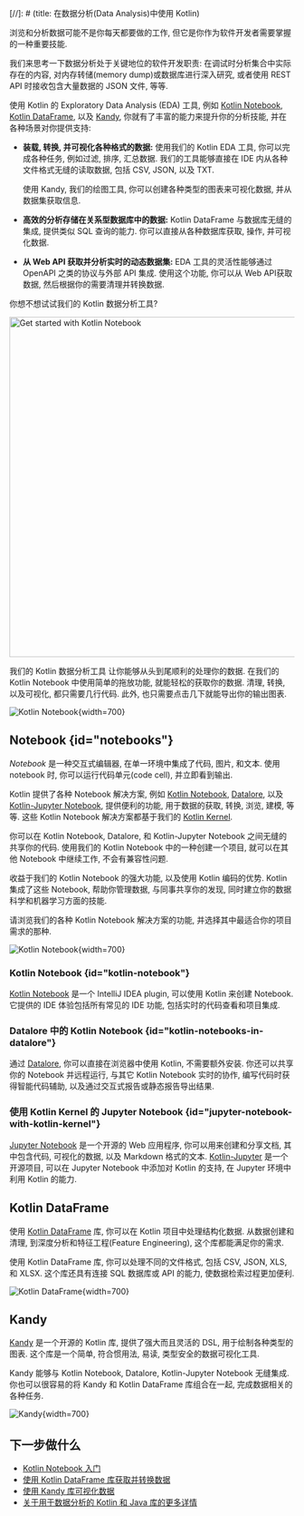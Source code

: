 [//]: # (title: 在数据分析(Data Analysis)中使用 Kotlin)

浏览和分析数据可能不是你每天都要做的工作, 但它是你作为软件开发者需要掌握的一种重要技能.

我们来思考一下数据分析处于关键地位的软件开发职责: 在调试时分析集合中实际存在的内容,
对内存转储(memory dump)或数据库进行深入研究, 或者使用 REST API 时接收包含大量数据的 JSON 文件, 等等.

使用 Kotlin 的 Exploratory Data Analysis (EDA) 工具,
例如 [Kotlin Notebook](#notebooks), [Kotlin DataFrame](#kotlin-dataframe), 以及 [Kandy](#kandy),
你就有了丰富的能力来提升你的分析技能, 并在各种场景对你提供支持:

* **装载, 转换, 并可视化各种格式的数据:**
  使用我们的 Kotlin EDA 工具, 你可以完成各种任务, 例如过滤, 排序, 汇总数据.
  我们的工具能够直接在 IDE 内从各种文件格式无缝的读取数据, 包括 CSV, JSON, 以及 TXT.

  使用 Kandy, 我们的绘图工具, 你可以创建各种类型的图表来可视化数据, 并从数据集获取信息.

* **高效的分析存储在关系型数据库中的数据:**
  Kotlin DataFrame 与数据库无缝的集成, 提供类似 SQL 查询的能力.
  你可以直接从各种数据库获取, 操作, 并可视化数据.

* **从 Web API 获取并分析实时的动态数据集:**
  EDA 工具的灵活性能够通过 OpenAPI 之类的协议与外部 API 集成.
  使用这个功能, 你可以从 Web API获取数据, 然后根据你的需要清理并转换数据.

你想不想试试我们的 Kotlin 数据分析工具?

<a href="get-started-with-kotlin-notebooks.md"><img src="kotlin-notebooks-button.svg" width="600" alt="Get started with Kotlin Notebook" style="block"/></a>

我们的 Kotlin 数据分析工具 让你能够从头到尾顺利的处理你的数据.
在我们的 Kotlin Notebook 中使用简单的拖放功能, 就能轻松的获取你的数据.
清理, 转换, 以及可视化, 都只需要几行代码.
此外, 也只需要点击几下就能导出你的输出图表.

![Kotlin Notebook](data-analysis-notebook.gif){width=700}

## Notebook {id="notebooks"}

_Notebook_ 是一种交互式编辑器, 在单一环境中集成了代码, 图片, 和文本.
使用 notebook 时, 你可以运行代码单元(code cell), 并立即看到输出.

Kotlin 提供了各种 Notebook 解决方案, 例如 [Kotlin Notebook](#kotlin-notebook), [Datalore](#kotlin-notebooks-in-datalore),
以及 [Kotlin-Jupyter Notebook](#jupyter-notebook-with-kotlin-kernel),
提供便利的功能, 用于数据的获取, 转换, 浏览, 建模, 等等.
这些 Kotlin Notebook 解决方案都基于我们的 [Kotlin Kernel](https://github.com/Kotlin/kotlin-jupyter).

你可以在 Kotlin Notebook, Datalore, 和 Kotlin-Jupyter Notebook 之间无缝的共享你的代码.
使用我们的 Kotlin Notebook 中的一种创建一个项目, 就可以在其他 Notebook 中继续工作, 不会有兼容性问题.

收益于我们的 Kotlin Notebook 的强大功能, 以及使用 Kotlin 编码的优势.
Kotlin 集成了这些 Notebook, 帮助你管理数据, 与同事共享你的发现, 同时建立你的数据科学和机器学习方面的技能.

请浏览我们的各种 Kotlin Notebook 解决方案的功能, 并选择其中最适合你的项目需求的那种.

![Kotlin Notebook](kotlin-notebook.png){width=700}

### Kotlin Notebook {id="kotlin-notebook"}

[Kotlin Notebook](kotlin-notebook-overview.md) 是一个 IntelliJ IDEA plugin, 可以使用 Kotlin 来创建 Notebook.
它提供的 IDE 体验包括所有常见的 IDE 功能, 包括实时的代码查看和项目集成.

### Datalore 中的 Kotlin Notebook {id="kotlin-notebooks-in-datalore"}

通过 [Datalore](https://datalore.jetbrains.com/), 你可以直接在浏览器中使用 Kotlin, 不需要额外安装.
你还可以共享你的 Notebook 并远程运行, 与其它 Kotlin Notebook 实时的协作,
编写代码时获得智能代码辅助, 以及通过交互式报告或静态报告导出结果.

### 使用 Kotlin Kernel 的 Jupyter Notebook {id="jupyter-notebook-with-kotlin-kernel"}

[Jupyter Notebook](https://jupyter.org/) 是一个开源的 Web 应用程序, 你可以用来创建和分享文档,
其中包含代码, 可视化的数据, 以及 Markdown 格式的文本.
[Kotlin-Jupyter](https://github.com/Kotlin/kotlin-jupyter) 是一个开源项目, 可以在 Jupyter Notebook 中添加对 Kotlin 的支持,
在 Jupyter 环境中利用 Kotlin 的能力.

## Kotlin DataFrame

使用 [Kotlin DataFrame](https://kotlin.github.io/dataframe/overview.html) 库, 你可以在 Kotlin 项目中处理结构化数据.
从数据创建和清理, 到深度分析和特征工程(Feature Engineering), 这个库都能满足你的需求.

使用 Kotlin DataFrame 库, 你可以处理不同的文件格式, 包括 CSV, JSON, XLS, 和 XLSX.
这个库还具有连接 SQL 数据库或 API 的能力, 使数据检索过程更加便利.

![Kotlin DataFrame](data-analysis-dataframe-example.png){width=700}

## Kandy

[Kandy](https://kotlin.github.io/kandy/welcome.html) 是一个开源的 Kotlin 库, 提供了强大而且灵活的 DSL, 用于绘制各种类型的图表.
这个库是一个简单, 符合惯用法, 易读, 类型安全的数据可视化工具.

Kandy 能够与 Kotlin Notebook, Datalore, Kotlin-Jupyter Notebook 无缝集成.
你也可以很容易的将 Kandy 和 Kotlin DataFrame 库组合在一起, 完成数据相关的各种任务.

![Kandy](data-analysis-kandy-example.png){width=700}

## 下一步做什么

* [Kotlin Notebook 入门](get-started-with-kotlin-notebooks.md)
* [使用 Kotlin DataFrame 库获取并转换数据](data-analysis-work-with-data-sources.md)
* [使用 Kandy 库可视化数据](data-analysis-visualization.md)
* [关于用于数据分析的 Kotlin 和 Java 库的更多详情](data-analysis-libraries.md)
